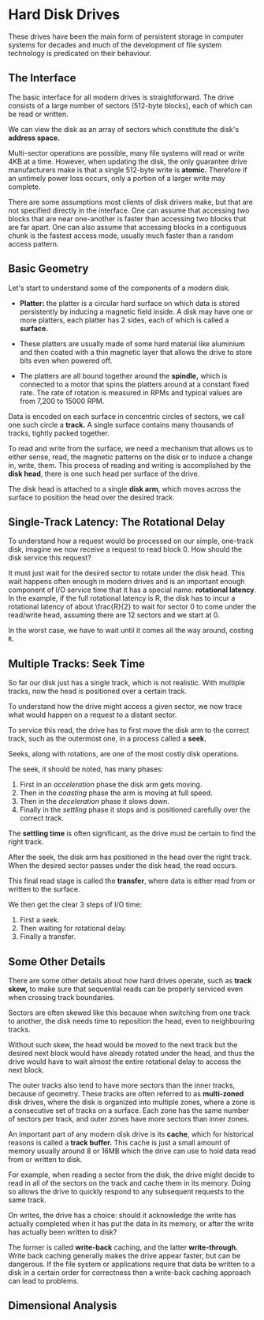 # Hard Disk Drives
These drives have been the main form of persistent storage in computer systems for decades and much of the development of file system technology is predicated on their behaviour.

## The Interface
The basic interface for all modern drives is straightforward. The drive consists of a large number of sectors (512-byte blocks), each of which can be read or written.

We can view the disk as an array of sectors which constitute the disk's **address space.**

Multi-sector operations are possible, many file systems will read or write 4KB at a time. However, when updating the disk, the only guarantee drive manufacturers make is that a single 512-byte write is **atomic.** Therefore if an untimely power loss occurs, only a portion of a larger write may complete.

There are some assumptions most clients of disk drivers make, but that are not specified directly in the interface. One can assume that accessing two blocks that are near one-another is faster than accessing two blocks that are far apart. One can also assume that accessing blocks in a contiguous chunk is the fastest access mode, usually much faster than a random access pattern.

## Basic Geometry
Let's start to understand some of the components of a modern disk.

* **Platter:** the platter is a circular hard surface on which data is stored persistently by inducing a magnetic field inside. A disk may have one or more platters, each platter has 2 sides, each of which is called a **surface.**

* These platters are usually made of some hard material like aluminium and then coated with a thin magnetic layer that allows the drive to store bits even when powered off.

* The platters are all bound together around the **spindle,** which is connected to a motor that spins the platters around at a constant fixed rate. The rate of rotation is measured in RPMs and typical values are from 7,200 to 15000 RPM.

Data is encoded on each surface in concentric circles of sectors, we call one such circle a **track.** A single surface contains many thousands of tracks, tightly packed together.

To read and write from the surface, we need a mechanism that allows us to either sense, read, the magnetic patterns on the disk or to induce a change in, write, them. This process of reading and writing is accomplished by the **disk head**, there is one such head per surface of the drive.

The disk head is attached to a single **disk arm**, which moves across the surface to position the head over the desired track.

## Single-Track Latency: The Rotational Delay
To understand how a request would be processed on our simple, one-track disk, imagine we now receive a request to read block 0. How should the disk service this request?

It must just wait for the desired sector to rotate under the disk head. This wait happens often enough in modern drives and is an important enough component of I/O service time that it has a special name: **rotational latency**. In the example, if the full rotational latency is R, the disk has to incur a rotational latency of about \frac{R}{2} to wait for sector 0 to come under the read/write head, assuming there are 12 sectors and we start at 0.

In the worst case, we have to wait until it comes all the way around, costing `R`.

## Multiple Tracks: Seek Time
So far our disk just has a single track, which is not realistic. With multiple tracks, now the head is positioned over a certain track.

To understand how the drive might access a given sector, we now trace what would happen on a request to a distant sector.

To service this read, the drive has to first move the disk arm to the correct track, such as the outermost one, in a process called a **seek.**

Seeks, along with rotations, are one of the most costly disk operations.

The seek, it should be noted, has many phases:

1. First in an *acceleration* phase the disk arm gets moving.
2. Then in the *coasting* phase the arm is moving at full speed.
3. Then in the *deceleration* phase it slows down.
4. Finally in the *settling* phase it stops and is positioned carefully over the correct track.

The **settling time** is often significant, as the drive must be certain to find the right track.

After the seek, the disk arm has positioned in the head over the right track. When the desired sector passes under the disk head, the read occurs.

This final read stage is called the **transfer**, where data is either read from or written to the surface.

We then get the clear 3 steps of I/O time:

1. First a seek.
2. Then waiting for rotational delay.
3. Finally a transfer.

## Some Other Details
There are some other details about how hard drives operate, such as **track skew,** to make sure that sequential reads can be properly serviced even when crossing track boundaries.

Sectors are often skewed like this because when switching from one track to another, the disk needs time to reposition the head, even to neighbouring tracks.

Without such skew, the head would be moved to the next track but the desired next block would have already rotated under the head, and thus the drive would have to wait almost the entire rotational delay to access the next block.

The outer tracks also tend to have more sectors than the inner tracks, because of geometry. These tracks are often referred to as **multi-zoned** disk drives, where the disk is organized into multiple zones, where a zone is a consecutive set of tracks on a surface. Each zone has the same number of sectors per track, and outer zones have more sectors than inner zones.

An important part of any modern disk drive is its **cache**, which for historical reasons is called a **track buffer.** This cache is just a small amount of memory usually around 8 or 16MB which the drive can use to hold data read from or written to disk.

For example, when reading a sector from the disk, the drive might decide to read in all of the sectors on the track and cache them in its memory. Doing so allows the drive to quickly respond to any subsequent requests to the same track.

On writes, the drive has a choice: should it acknowledge the write has actually completed when it has put the data in its memory, or after the write has actually been written to disk?

The former is called **write-back** caching, and the latter **write-through.** Write back caching generally makes the drive appear faster, but can be dangerous. If the file system or applications require that data be written to a disk in a certain order for correctness then a write-back caching approach can lead to problems.

## Dimensional Analysis



